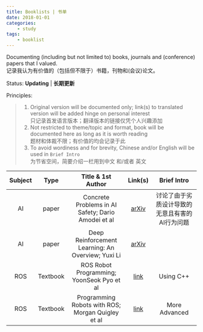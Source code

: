 ```yaml
---
title: Booklists | 书单
date: 2018-01-01
categories:
    - study
tags:
    - booklist
---
```


Documenting (including but not limited to) books, journals and (conference) papers that I valued.  
记录我认为有价值的（包括但不限于）书籍，刊物和(会议)论文。

Status: **Updating** \| **长期更新**

Principles:  
> 1. Original version will be documented only; link(s) to translated version will be added hinge on personal interest  
     只记录首发语言版本；翻译版本的链接仅凭个人兴趣添加
> 2. Not restricted to theme/topic and format, book will be documented here as long as it is worth reading  
     题材和体裁不限；有价值的均会记录于此
> 3. To avoid wordiness and for brevity, Chinese and/or English will be used in `Brief Intro`  
     为节省空间，简要介绍一栏用到中文 和/或者 英文


| Subject | Type | Title & 1st Author | Link(s) | Brief Intro |
|:-------:|:----:|:------------------:|:-------:|:-----------:|
| AI | paper | Concrete Problems in AI Safety; Dario Amodei et al | [arXiv][1] | 讨论了由于劣质设计导致的无意且有害的AI行为问题 |
| AI | paper | Deep Reinforcement Learning: An Overview; Yuxi Li | [arXiv][2] |
| ROS | Textbook | ROS Robot Programming; YoonSeok Pyo et al | [link][3] | Using C++ |
| ROS | Textbook | Programming Robots with ROS; Morgan Quigley et al | [link][4] | More Advanced |



[1]: https://arxiv.org/abs/1606.06565
[2]: https://arxiv.org/abs/1701.07274
[3]: http://community.robotsource.org/t/download-the-ros-robot-programming-book-for-free/51
[4]: http://marte.aslab.upm.es/redmine/files/dmsf/p_drone-testbed/170324115730_268_Quigley_-_Programming_Robots_with_ROS.pdf